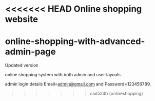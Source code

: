 <<<<<<< HEAD
Online shopping website
=======
# online-shopping-with-advanced-admin-page
Updated version


online shopping system with both admin and user layouts.

admin login details  Email=admin@gmail.com and Password=123456789.
>>>>>>> cad524b (onlineshopping)
